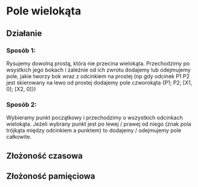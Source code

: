 # Pole wielokąta
## Działanie
### Sposób 1:
Rysujemy dowolną prostą, która nie przecina wielokąta. Przechodzimy po wsystkich jego bokach i zależnie od ich zwrotu dodajemy lub odejmujemy pole, jakie tworzy bok wraz z odcinkiem na prostej (np gdy odcinek P1 P2 jest skierowany na lewo od prostej dodajemy pole czworokąta {P1; P2; [X1, 0]; [X2, 0]})

### Sposób 2:
Wybieramy punkt początkowy i przechodzimy o wszystkich odcinkach wielokąta. Jeżeli wybrany punkt jest po lewej / prawej od niego (znak pola trójkąta między odcinkiem a punktem) to dodajemy / odejmujemy pole całkowite.

## Złożoność czasowa
## Złożoność pamięciowa